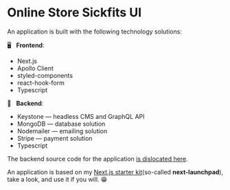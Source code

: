 # Online Store Sickfits UI

An application is built with the following technology solutions:

🖥 &nbsp; **Frontend**:

-   Next.js
-   Apollo Client
-   styled-components
-   react-hook-form
-   Typescript

📡 &nbsp; **Backend**:

-   Keystone — headless CMS and GraphQL API
-   MongoDB — database solution
-   Nodemailer — emailing solution
-   Stripe — payment solution
-   Typescript

The backend source code for the application [is dislocated here](https://github.com/dvakatsiienko/online-store-sickfits-api).

An application is based on my [Next.js starter kit](https://github.com/dvakatsiienko/next-launchpad)(so-called **next-launchpad**), take a look, and use it if you will. 😁
